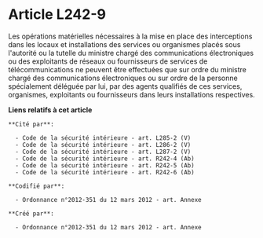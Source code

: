 # Article L242-9

Les opérations matérielles nécessaires à la mise en place des interceptions dans les locaux et installations des services ou
organismes placés sous l'autorité ou la tutelle du ministre chargé des communications électroniques ou des exploitants de
réseaux ou fournisseurs de services de télécommunications ne peuvent être effectuées que sur ordre du ministre chargé des
communications électroniques ou sur ordre de la personne spécialement déléguée par lui, par des agents qualifiés de ces
services, organismes, exploitants ou fournisseurs dans leurs installations respectives.

**Liens relatifs à cet article**

	**Cité par**:

	  - Code de la sécurité intérieure - art. L285-2 (V)
	  - Code de la sécurité intérieure - art. L286-2 (V)
	  - Code de la sécurité intérieure - art. L287-2 (V)
	  - Code de la sécurité intérieure - art. R242-4 (Ab)
	  - Code de la sécurité intérieure - art. R242-5 (Ab)
	  - Code de la sécurité intérieure - art. R242-6 (Ab)

	**Codifié par**:

	  - Ordonnance n°2012-351 du 12 mars 2012 - art. Annexe

	**Créé par**:

	  - Ordonnance n°2012-351 du 12 mars 2012 - art. Annexe
